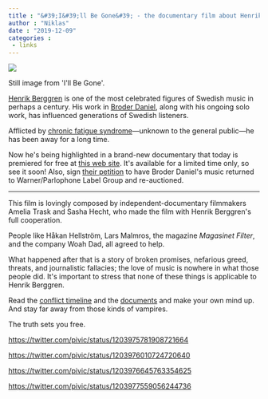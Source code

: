 ```yaml
---
title : "&#39;I&#39;ll Be Gone&#39; - the documentary film about Henrik Berggren is out now + the truth"
author : "Niklas"
date : "2019-12-09"
categories : 
 - links
---
```


![](https://niklasblog.com/wp-content/059977_c57922a1d66841388541c778d61ff988_mv2.jpg)

Still image from 'I'll Be Gone'.

[Henrik Berggren](https://www.instagram.com/_henrik.berggren_/) is one of the most celebrated figures of Swedish music in perhaps a century. His work in [Broder Daniel](https://en.wikipedia.org/wiki/Broder_Daniel), along with his ongoing solo work, has influenced generations of Swedish listeners.

Afflicted by [chronic fatigue syndrome](https://en.wikipedia.org/wiki/Chronic_fatigue_syndrome)—unknown to the general public—he has been away for a long time.

Now he's being highlighted in a brand-new documentary that today is premiered for free at [this web site](https://www.illbegonefilm.com/). It's available for a limited time only, so see it soon! Also, sign [their petition](https://www.illbegonefilm.com/action) to have Broder Daniel's music returned to Warner/Parlophone Label Group and re-auctioned.

* * *

This film is lovingly composed by independent-documentary filmmakers Amelia Trask and Sasha Hecht, who made the film with Henrik Berggren's full cooperation.

People like Håkan Hellström, Lars Malmros, the magazine _Magasinet Filter_, and the company Woah Dad, all agreed to help.

What happened after that is a story of broken promises, nefarious greed, threats, and journalistic fallacies; the love of music is nowhere in what those people did. It's important to stress that none of these things is applicable to Henrik Berggren.

Read the [conflict timeline](https://www.illbegonefilm.com/conflict-timeline) and the [documents](https://www.illbegonefilm.com/documents) and make your own mind up. And stay far away from those kinds of vampires.

The truth sets you free.

https://twitter.com/pivic/status/1203975781908721664

https://twitter.com/pivic/status/1203976010724720640

https://twitter.com/pivic/status/1203976645763354625

https://twitter.com/pivic/status/1203977559056244736
